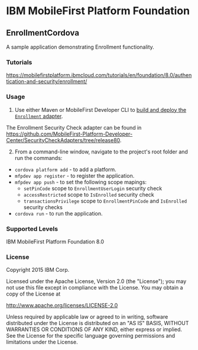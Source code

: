 IBM MobileFirst Platform Foundation
===
## EnrollmentCordova
A sample application demonstrating Enrollment functionality.

### Tutorials
https://mobilefirstplatform.ibmcloud.com/tutorials/en/foundation/8.0/authentication-and-security/enrollment/

### Usage

1. Use either Maven or MobileFirst Developer CLI to [build and deploy the `Enrollment` adapter](https://mobilefirstplatform.ibmcloud.com/tutorials/en/foundation/8.0/adapters/creating-adapters/).

 The Enrollment Security Check adapter can be found in https://github.com/MobileFirst-Platform-Developer-Center/SecurityCheckAdapters/tree/release80.

2. From a command-line window, navigate to the project's root folder and run the commands:
 - `cordova platform add` - to add a platform. 
 - `mfpdev app register` - to register the application.
 - `mfpdev app push` - to set the following scope mapings:
    - `setPinCode` scope to `EnrollmentUserLogin` security check
    - `accessRestricted` scope to `IsEnrolled` security check
    - `transactionsPrivilege` scope to `EnrollmentPinCode` and `IsEnrolled` security checks
 - `cordova run` - to run the application.

### Supported Levels
IBM MobileFirst Platform Foundation 8.0

### License
Copyright 2015 IBM Corp.

Licensed under the Apache License, Version 2.0 (the "License");
you may not use this file except in compliance with the License.
You may obtain a copy of the License at

http://www.apache.org/licenses/LICENSE-2.0

Unless required by applicable law or agreed to in writing, software
distributed under the License is distributed on an "AS IS" BASIS,
WITHOUT WARRANTIES OR CONDITIONS OF ANY KIND, either express or implied.
See the License for the specific language governing permissions and
limitations under the License.
